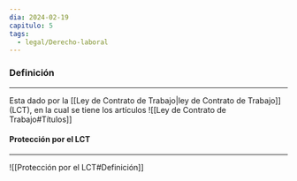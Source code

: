 ```yaml
---
dia: 2024-02-19
capitulo: 5
tags:
  - legal/Derecho-laboral
---
```

### Definición
---
Esta dado por la [[Ley de Contrato de Trabajo|ley de Contrato de Trabajo]] (LCT), en la cual se tiene los artículos ![[Ley de Contrato de Trabajo#Títulos]]
#### Protección por el LCT
---
![[Protección por el LCT#Definición]]